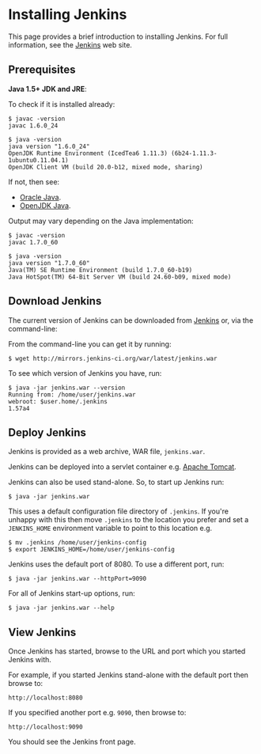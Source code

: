 Installing Jenkins
=================

This page provides a brief introduction to installing Jenkins. For full information, see the  [Jenkins](http://jenkins-ci.org) web site.

Prerequisites
-------------

**Java 1.5+ JDK and JRE**:

To check if it is installed already:

    $ javac -version
    javac 1.6.0_24

    $ java -version
    java version "1.6.0_24"
    OpenJDK Runtime Environment (IcedTea6 1.11.3) (6b24-1.11.3-1ubuntu0.11.04.1)
    OpenJDK Client VM (build 20.0-b12, mixed mode, sharing)

If not, then see:

* [Oracle Java](http://www.oracle.com/technetwork/java/javase/overview/index.html).
* [OpenJDK Java](http://openjdk.java.net/).

Output may vary depending on the Java implementation:

    $ javac -version
    javac 1.7.0_60

    $ java -version
    java version "1.7.0_60"
    Java(TM) SE Runtime Environment (build 1.7.0_60-b19)
    Java HotSpot(TM) 64-Bit Server VM (build 24.60-b09, mixed mode)

Download Jenkins
----------------

The current version of Jenkins can be downloaded from [Jenkins](http://jenkins-ci.org) or, via the command-line:

From the command-line you can get it by running:

    $ wget http://mirrors.jenkins-ci.org/war/latest/jenkins.war

To see which version of Jenkins you have, run:

    $ java -jar jenkins.war --version
    Running from: /home/user/jenkins.war
    webroot: $user.home/.jenkins
    1.57a4

Deploy Jenkins
--------------

Jenkins is provided as a web archive, WAR file, `jenkins.war`.

Jenkins can be deployed into a servlet container e.g. [Apache Tomcat](http://tomcat.apache.org/"). 

Jenkins can also be used stand-alone. So, to start up Jenkins run:

    $ java -jar jenkins.war

This uses a default configuration file directory of `.jenkins`. If you're unhappy with this then move `.jenkins` to the location you prefer and set a `JENKINS_HOME` environment variable to point to this location e.g.

    $ mv .jenkins /home/user/jenkins-config
    $ export JENKINS_HOME=/home/user/jenkins-config

Jenkins uses the default port of 8080. To use a different port, run:

    $ java -jar jenkins.war --httpPort=9090

For all of Jenkins start-up options, run:

    $ java -jar jenkins.war --help

View Jenkins
------------

Once Jenkins has started, browse to the URL and port which you started Jenkins with.

For example, if you started Jenkins stand-alone with the default port then browse to:

    http://localhost:8080

If you specified another port e.g. `9090`, then browse to:

    http://localhost:9090

You should see the Jenkins front page.
